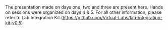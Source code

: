 The presentation made on days one, two and three are present here.
Hands on sessions were organized on days 4 & 5.
For all other information, please refer to Lab Integration Kit.(https://github.com/Virtual-Labs/lab-integration-kit-v0.5)

